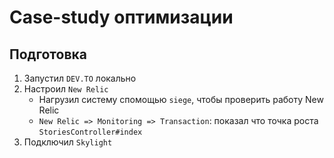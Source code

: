 # Case-study оптимизации

## Подготовка

1. Запустил `DEV.TO` локально
2. Настроил `New Relic`
   - Нагрузил систему спомощью `siege`, чтобы проверить работу New Relic
   - `New Relic => Monitoring => Transaction`: показал что точка роста `StoriesController#index`
3. Подключил `Skylight`
